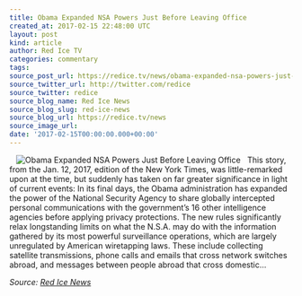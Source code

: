 ```yaml
---
title: Obama Expanded NSA Powers Just Before Leaving Office
created_at: 2017-02-15 22:48:00 UTC
layout: post
kind: article
author: Red Ice TV
categories: commentary
tags: 
source_post_url: https://redice.tv/news/obama-expanded-nsa-powers-just-before-leaving-office
source_twitter_url: http://twitter.com/redice
source_twitter: redice
source_blog_name: Red Ice News
source_blog_slug: red-ice-news
source_blog_url: https://redice.tv/news
source_image_url: 
date: '2017-02-15T00:00:00.000+00:00'
---
```

<img align="left" hspace="12" alt="Obama Expanded NSA Powers Just Before Leaving Office" src="https://rdice.net/a/c/n/17/02152348-nc_nsa2_150602.9cd7b47f.jpg"> This story, from the Jan. 12, 2017, edition of the New York Times, was little-remarked upon at the time, but suddenly has taken on far greater significance in light of current events: In its final days, the Obama administration has expanded the power of the National Security Agency to share globally intercepted personal communications with the government’s 16 other intelligence agencies before applying privacy protections. The new rules significantly relax longstanding limits on what the N.S.A. may do with the information gathered by its most powerful surveillance operations, which are largely unregulated by American wiretapping laws. These include collecting satellite transmissions, phone calls and emails that cross network switches abroad, and messages between people abroad that cross domestic&#8230;<div class="">
    <i>Source: <a href="https://redice.tv/news">Red Ice News</a></i>
</div>
